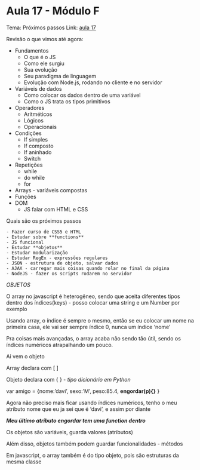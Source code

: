 # Aula 17 - Módulo F

Tema: Próximos passos
Link: [aula 17](https://youtu.be/roP93FA-NgU)

Revisão o que vimos até agora:

- Fundamentos
    - O que é o JS
    - Como ele surgiu
    - Sua evolução
    - Seu paradigma de linguagem
    - Evolução com Node.js, rodando no cliente e no servidor
- Variáveis de dados
    - Como colocar os dados dentro de uma variável
    - Como o JS trata os tipos primitivos
- Operadores
    - Aritméticos
    - Lógicos
    - Operacionais
- Condições
    - If simples
    - If composto
    - If aninhado
    - Switch
- Repetições
    - while
    - do while
    - for
- Arrays - variáveis compostas
- Funções
- DOM
    - JS falar com HTML e CSS

Quais são os próximos passos

    - Fazer curso de CSS5 e HTML
    - Estudar sobre **functions**
    - JS funcional
    - Estudar **objetos**
    - Estudar modularização
    - Estudar RegEx - expressões regulares
    - JSON - estrutura de objeto, salvar dados
    - AJAX - carregar mais coisas quando rolar no final da página
    - NodeJS - fazer os scripts rodarem no servidor


*OBJETOS*

O array no javascript é heterogêneo, sendo que aceita diferentes tipos dentro dos índices(keys) - posso colocar uma string e um Number por exemplo

Usando array, o índice é sempre o mesmo, então se eu colocar um nome na primeira casa, ele vai ser sempre índice 0, nunca um índice ‘nome’

Pra coisas mais avançadas, o array acaba não sendo tão útil, sendo os índices numéricos atrapalhando um pouco.

Ai vem o objeto

Array declara com [  ]

Objeto declara com {  } - *tipo dicionário em Python*

var amigo = {nome:’davi’, sexo:’M’, peso:85.4, **engordar(p){}** }

Agora não preciso mais ficar usando índices numéricos, tenho o meu atributo nome que eu ja sei que é ‘davi’, e assim por diante

***Meu último atributo engordar tem uma function dentro***

Os objetos são variáveis, guarda valores (atributos)

Além disso, objetos também podem guardar funcionalidades - métodos

Em javascript, o array também é do tipo objeto, pois são estruturas da mesma classe